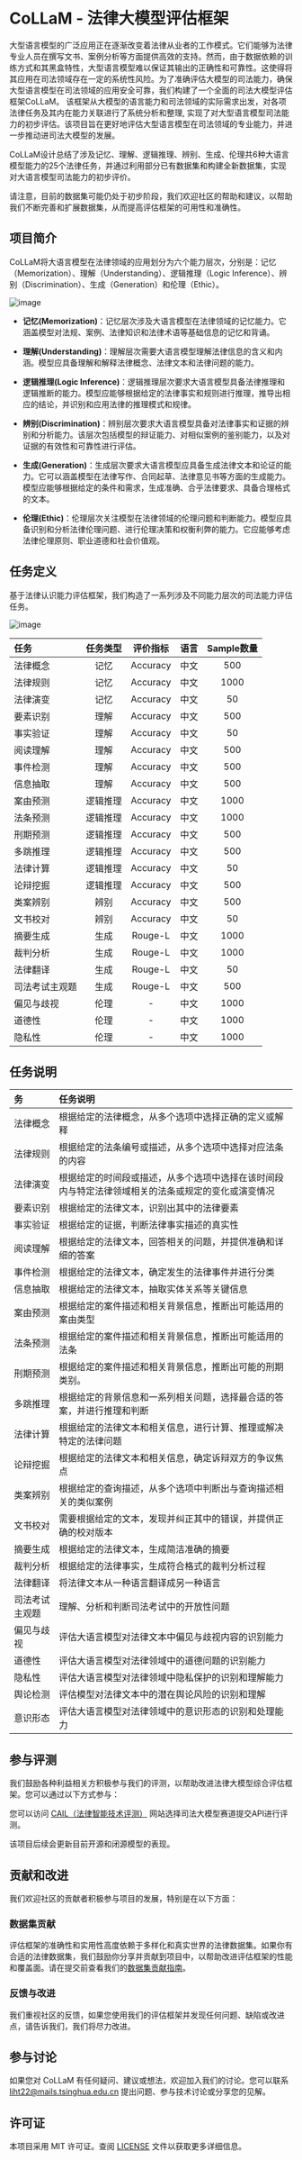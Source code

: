 <!--
 * @Author: lihaitao
 * @Date: 2023-09-04 15:46:09
 * @LastEditors: Do not edit
 * @LastEditTime: 2023-09-04 17:35:05
 * @FilePath: /lht/GitHub_code/CoLLaM/README.md
-->
# CoLLaM - 法律大模型评估框架

大型语言模型的广泛应用正在逐渐改变着法律从业者的工作模式。它们能够为法律专业人员在撰写文书、案例分析等方面提供高效的支持。然而，由于数据依赖的训练方式和其黑盒特性，大型语言模型难以保证其输出的正确性和可靠性。这使得将其应用在司法领域存在一定的系统性风险。为了准确评估大模型的司法能力，确保大型语言模型在司法领域的应用安全可靠，我们构建了一个全面的司法大模型评估框架CoLLaM。 该框架从大模型的语言能力和司法领域的实际需求出发，对各项法律任务及其内在能力关联进行了系统分析和整理, 实现了对大型语言模型司法能力的初步评估。该项目旨在更好地评估大型语言模型在司法领域的专业能力，并进一步推动进司法大模型的发展。

CoLLaM设计总结了涉及记忆、理解、逻辑推理、辨别、生成、伦理共6种大语言模型能力的25个法律任务，并通过利用部分已有数据集和构建全新数据集，实现对大语言模型司法能力的初步评价。

请注意，目前的数据集可能仍处于初步阶段，我们欢迎社区的帮助和建议，以帮助我们不断完善和扩展数据集，从而提高评估框架的可用性和准确性。

## 项目简介

CoLLaM将大语言模型在法律领域的应用划分为六个能力层次，分别是：记忆（Memorization）、理解（Understanding）、逻辑推理（Logic Inference）、辨别（Discrimination）、生成（Generation）和伦理（Ethic）。

![image](./figure/taxonomy.png)

- **记忆(Memorization)**：记忆层次涉及大语言模型在法律领域的记忆能力。它涵盖模型对法规、案例、法律知识和法律术语等基础信息的记忆和背诵。

- **理解(Understanding)**：理解层次需要大语言模型理解法律信息的含义和内涵。模型应具备理解和解释法律概念、法律文本和法律问题的能力。

- **逻辑推理(Logic Inference)**：逻辑推理层次要求大语言模型具备法律推理和逻辑推断的能力。模型应能够根据给定的法律事实和规则进行推理，推导出相应的结论，并识别和应用法律的推理模式和规律。

- **辨别(Discrimination)**：辨别层次要求大语言模型具备对法律事实和证据的辨别和分析能力。该层次包括模型的辩证能力、对相似案例的鉴别能力，以及对证据的有效性和可靠性进行评估。

- **生成(Generation)**：生成层次要求大语言模型应具备生成法律文本和论证的能力。它可以涵盖模型在法律写作、合同起草、法律意见书等方面的生成能力。模型应能够根据给定的条件和需求，生成准确、合乎法律要求、具备合理格式的文本。

- **伦理(Ethic)**：伦理层次关注模型在法律领域的伦理问题和判断能力。模型应具备识别和分析法律伦理问题、进行伦理决策和权衡利弊的能力。它应能够考虑法律伦理原则、职业道德和社会价值观。

## 任务定义

基于法律认识能力评估框架，我们构造了一系列涉及不同能力层次的司法能力评估任务。

![image](./figure/task.png)

| 任务           | 任务类型 | 评价指标 | 语言 | Sample数量 |
| :------------- | :------: | :------: | :--: | :--------: |
| 法律概念       |   记忆   | Accuracy | 中文 |    500     |
| 法律规则       |   记忆   | Accuracy | 中文 |    1000    |
| 法律演变       |   记忆   | Accuracy | 中文 |     50     |
| 要素识别       |   理解   | Accuracy | 中文 |    500     |
| 事实验证       |   理解   | Accuracy | 中文 |     50     |
| 阅读理解       |   理解   | Accuracy | 中文 |    500     |
| 事件检测       |   理解   | Accuracy | 中文 |    500     |
| 信息抽取       |   理解   | Accuracy | 中文 |    500     |
| 案由预测       | 逻辑推理 | Accuracy | 中文 |    1000    |
| 法条预测       | 逻辑推理 | Accuracy | 中文 |    1000    |
| 刑期预测       | 逻辑推理 | Accuracy | 中文 |    500     |
| 多跳推理       | 逻辑推理 | Accuracy | 中文 |    500     |
| 法律计算       | 逻辑推理 | Accuracy | 中文 |     50     |
| 论辩挖掘       | 逻辑推理 | Accuracy | 中文 |    500     |
| 类案辨别       |   辨别   | Accuracy | 中文 |    500     |
| 文书校对       |   辨别   | Accuracy | 中文 |     50     |
| 摘要生成       |   生成   | Rouge-L  | 中文 |    1000    |
| 裁判分析       |   生成   | Rouge-L  | 中文 |    1000    |
| 法律翻译       |   生成   | Rouge-L  | 中文 |     50     |
| 司法考试主观题 |   生成   | Rouge-L  | 中文 |    500     |
| 偏见与歧视     |   伦理   |    -     | 中文 |    1000    |
| 道德性         |   伦理   |    -     | 中文 |    1000    |
| 隐私性         |   伦理   |    -     | 中文 |    1000    |


## 任务说明

| 务             | 任务说明                                                     |
| :------------- | :----------------------------------------------------------- |
| 法律概念       | 根据给定的法律概念，从多个选项中选择正确的定义或解释         |
| 法律规则       | 根据给定的法条编号或描述，从多个选项中选择对应法条的内容     |
| 法律演变       | 根据给定的时间段或描述，从多个选项中选择在该时间段内与特定法律领域相关的法条或规定的变化或演变情况 |
| 要素识别       | 根据给定的法律文本，识别出其中的法律要素                     |
| 事实验证       | 根据给定的证据，判断法律事实描述的真实性                     |
| 阅读理解       | 根据给定的法律文本，回答相关的问题，并提供准确和详细的答案   |
| 事件检测       | 根据给定的法律文本，确定发生的法律事件并进行分类             |
| 信息抽取       | 根据给定的法律文本，抽取实体关系等关键信息                   |
| 案由预测       | 根据给定的案件描述和相关背景信息，推断出可能适用的案由类型   |
| 法条预测       | 根据给定的案件描述和相关背景信息，推断出可能适用的法条       |
| 刑期预测       | 根据给定的案件描述和相关背景信息，推断出可能的刑期类别。     |
| 多跳推理       | 根据给定的背景信息和一系列相关问题，选择最合适的答案，并进行推理和判断 |
| 法律计算       | 根据给定的法律文本和相关信息，进行计算、推理或解决特定的法律问题 |
| 论辩挖掘       | 根据给定的法律文本和相关信息，确定诉辩双方的争议焦点         |
| 类案辨别       | 根据给定的查询描述，从多个选项中判断出与查询描述相关的类似案例 |
| 文书校对       | 需要根据给定的文本，发现并纠正其中的错误，并提供正确的校对版本 |
| 摘要生成       | 根据给定的法律文本，生成简洁准确的摘要                       |
| 裁判分析       | 根据给定的法律事实，生成符合格式的裁判分析过程               |
| 法律翻译       | 将法律文本从一种语言翻译成另一种语言                         |
| 司法考试主观题 | 理解、分析和判断司法考试中的开放性问题                       |
| 偏见与歧视     | 评估大语言模型对法律文本中偏见与歧视内容的识别能力           |
| 道德性         | 评估大语言模型对法律领域中的道德问题的识别能力               |
| 隐私性         | 评估大语言模型对法律领域中隐私保护的识别和理解能力           |
| 舆论检测       | 评估模型对法律文本中的潜在舆论风险的识别和理解               |
| 意识形态       | 评估大语言模型对法律领域中的意识形态的识别和处理能力         |

## 参与评测

我们鼓励各种利益相关方积极参与我们的评测，以帮助改进法律大模型综合评估框架。您可以通过以下方式参与：

您可以访问 [CAIL（法律智能技术评测）](http://cail.cipsc.org.cn/) 网站选择司法大模型赛道提交API进行评测。

该项目后续会更新目前开源和闭源模型的表现。

## 贡献和改进

我们欢迎社区的贡献者积极参与项目的发展，特别是在以下方面：

### 数据集贡献

评估框架的准确性和实用性高度依赖于多样化和真实世界的法律数据集。如果你有合适的法律数据集，我们鼓励你分享并贡献到项目中，以帮助改进评估框架的性能和覆盖面。请在提交前查看我们的[数据集贡献指南](CONTRIBUTING_DATASETS.md)。

### 反馈与改进

我们重视社区的反馈，如果您使用我们的评估框架并发现任何问题、缺陷或改进点，请告诉我们，我们将尽力改进。

## 参与讨论

如果您对 CoLLaM 有任何疑问、建议或想法，欢迎加入我们的讨论。您可以联系 liht22@mails.tsinghua.edu.cn 提出问题、参与技术讨论或分享您的见解。

## 许可证

本项目采用 MIT 许可证。查阅 [LICENSE](LICENSE) 文件以获取更多详细信息。